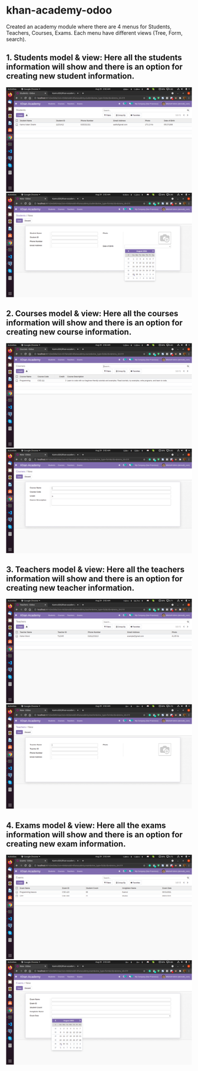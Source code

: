 # khan-academy-odoo

Created an academy module where there are 4 menus for Students, Teachers, Courses, Exams.
Each menu have different views (Tree, Form, search).

## 1. Students model & view: Here all the students information will show and there is an option for creating new student information.

![Student1](./picture/1.png)
![Student2](./picture/2.png)

## 2. Courses model & view: Here all the courses information will show and there is an option for creating new course information.

![Course1](./picture/3.png)
![Course2](./picture/4.png)

## 3. Teachers model & view: Here all the teachers information will show and there is an option for creating new teacher information.

![Teachers1](./picture/5.png)
![Teachers2](./picture/6.png)

## 4. Exams model & view: Here all the exams information will show and there is an option for creating new exam information.

![Exams1](./picture/7.png)
![Exams2](./picture/8.png)
